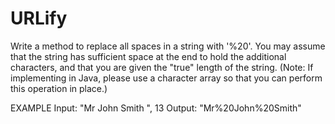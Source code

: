 # URLify

Write a method to replace all spaces in a string with '%20'. You may assume that the string has sufficient space at the end to hold the additional characters, and that you are given the "true" length of the string. (Note: If implementing in Java, please use a  character array so that you can perform this operation in place.)


EXAMPLE
Input: "Mr John Smith ", 13
Output: "Mr%20John%20Smith"
